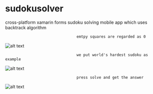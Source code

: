 # sudokusolver
cross-platform xamarin forms sudoku solving mobile app which uses backtrack algorithm

                                    emtpy squares are regarded as 0 
![alt text](https://github.com/unobatbayar/sudokusolver/blob/master/readme-images/one.png) 

                                    we put world's hardest sudoku as example
![alt text](https://github.com/unobatbayar/sudokusolver/blob/master/readme-images/c.png)

                                    press solve and get the answer
![alt text](https://github.com/unobatbayar/sudokusolver/blob/master/readme-images/b.png)

